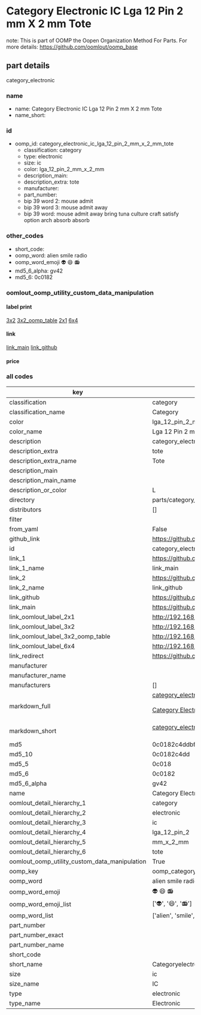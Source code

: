 # Category Electronic IC Lga 12 Pin 2 mm X 2 mm Tote  

note: This is part of OOMP the Oopen Organization Method For Parts. For more details: https://github.com/oomlout/oomp_base

##  part details
  



category_electronic



### name
* name: Category Electronic IC Lga 12 Pin 2 mm X 2 mm Tote
* name_short: 
### id
* oomp_id: category_electronic_ic_lga_12_pin_2_mm_x_2_mm_tote
  * classification: category
  * type: electronic
  * size: ic
  * color: lga_12_pin_2_mm_x_2_mm
  * description_main: 
  * description_extra: tote
  * manufacturer: 
  * part_number: 
  * bip 39 word 2: mouse admit
  * bip 39 word 3: mouse admit away
  * bip 39 word: mouse admit away bring tuna culture craft satisfy option arch absorb absorb

### other_codes
* short_code: 
* oomp_word: alien smile radio
* oomp_word_emoji :alien: :smile: :radio:
* md5_6_alpha: gv42
* md5_6: 0c0182






### oomlout_oomp_utility_custom_data_manipulation
#### label print
[3x2](http://192.168.1.245:1112/?label=oomp%20gv42)
[3x2_oomp_table](http://192.168.1.108:1112/?label=oomp%20gv42)
[2x1](http://192.168.1.242:1112/?label=oomp%20gv42)
[6x4](http://192.168.1.55:1112/?label=oomp%20gv42)    

#### link

[link_main](https://github.com/oomlout/oomlout_oomp_version_1_messy/tree/main/parts/category_electronic_ic_lga_12_pin_2_mm_x_2_mm_tote) [link_github](https://github.com/oomlout/oomlout_oomp_version_1_messy/tree/main/parts/category_electronic_ic_lga_12_pin_2_mm_x_2_mm_tote)                             

#### price







### all codes 
| key | value |  
| --- | --- |  
| classification | category |  
| classification_name | Category |  
| color | lga_12_pin_2_mm_x_2_mm |  
| color_name | Lga 12 Pin 2 mm X 2 mm |  
| description | category_electronic |  
| description_extra | tote |  
| description_extra_name | Tote |  
| description_main |  |  
| description_main_name |  |  
| description_or_color | L  |  
| directory | parts/category_electronic_ic_lga_12_pin_2_mm_x_2_mm_tote |  
| distributors | [] |  
| filter |  |  
| from_yaml | False |  
| github_link | https://github.com/oomlout/oomlout_oomp_part_src/tree/main/parts/category_electronic_ic_lga_12_pin_2_mm_x_2_mm_tote |  
| id | category_electronic_ic_lga_12_pin_2_mm_x_2_mm_tote |  
| link_1 | https://github.com/oomlout/oomlout_oomp_version_1_messy/tree/main/parts/category_electronic_ic_lga_12_pin_2_mm_x_2_mm_tote |  
| link_1_name | link_main |  
| link_2 | https://github.com/oomlout/oomlout_oomp_version_1_messy/tree/main/parts/category_electronic_ic_lga_12_pin_2_mm_x_2_mm_tote |  
| link_2_name | link_github |  
| link_github | https://github.com/oomlout/oomlout_oomp_version_1_messy/tree/main/parts/category_electronic_ic_lga_12_pin_2_mm_x_2_mm_tote |  
| link_main | https://github.com/oomlout/oomlout_oomp_version_1_messy/tree/main/parts/category_electronic_ic_lga_12_pin_2_mm_x_2_mm_tote |  
| link_oomlout_label_2x1 | http://192.168.1.242:1112/?label=oomp%20gv42 |  
| link_oomlout_label_3x2 | http://192.168.1.245:1112/?label=oomp%20gv42 |  
| link_oomlout_label_3x2_oomp_table | http://192.168.1.108:1112/?label=oomp%20gv42 |  
| link_oomlout_label_6x4 | http://192.168.1.55:1112/?label=oomp%20gv42 |  
| link_redirect | https://github.com/oomlout/oomlout_oomp_version_1_messy/tree/main/parts/category_electronic_ic_lga_12_pin_2_mm_x_2_mm_tote |  
| manufacturer |  |  
| manufacturer_name |  |  
| manufacturers | [] |  
| markdown_full | [category_electronic_ic_lga_12_pin_2_mm_x_2_mm_tote](none)<br>[](none)<br>[Category Electronic Ic Lga 12 Pin 2 Mm X 2 Mm Tote](none)<br><br> |  
| markdown_short | [category_electronic_ic_lga_12_pin_2_mm_x_2_mm_tote](none)<br><br> |  
| md5 | 0c0182c4ddbf4640d67531c220c0ec85 |  
| md5_10 | 0c0182c4dd |  
| md5_5 | 0c018 |  
| md5_6 | 0c0182 |  
| md5_6_alpha | gv42 |  
| name | Category Electronic IC Lga 12 Pin 2 mm X 2 mm Tote |  
| oomlout_detail_hierarchy_1 | category |  
| oomlout_detail_hierarchy_2 | electronic |  
| oomlout_detail_hierarchy_3 | ic |  
| oomlout_detail_hierarchy_4 | lga_12_pin_2 |  
| oomlout_detail_hierarchy_5 | mm_x_2_mm |  
| oomlout_detail_hierarchy_6 | tote |  
| oomlout_oomp_utility_custom_data_manipulation | True |  
| oomp_key | oomp_category_electronic_ic_lga_12_pin_2_mm_x_2_mm_tote |  
| oomp_word | alien smile radio |  
| oomp_word_emoji | :alien: :smile: :radio: |  
| oomp_word_emoji_list | [':alien:', ':smile:', ':radio:'] |  
| oomp_word_list | ['alien', 'smile', 'radio'] |  
| part_number |  |  
| part_number_exact |  |  
| part_number_name |  |  
| short_code |  |  
| short_name | Categoryelectronic |  
| size | ic |  
| size_name | IC |  
| type | electronic |  
| type_name | Electronic |  
